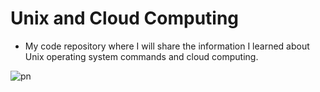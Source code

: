 # Unix and Cloud Computing

* My code repository where I will share the information I learned about Unix operating system commands and cloud computing.

![pn](https://user-images.githubusercontent.com/54184905/119265636-11cb1880-bbf0-11eb-99bb-90d40dc56f2b.png)
